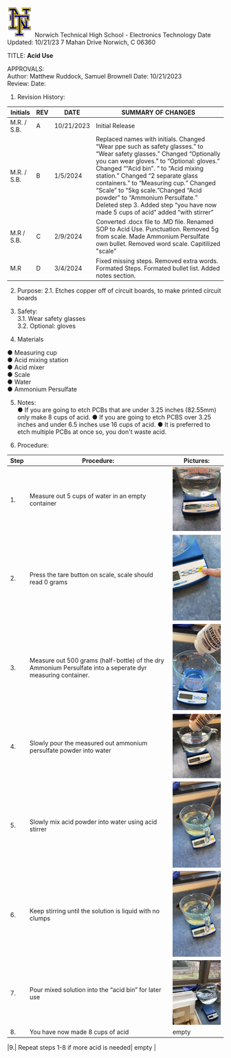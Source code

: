 <img src="https://github.com/MrWillbanks/ElectronicsTechnology/blob/main/StandardOperatingProcedures/Photos/NT_Logo.png" width="60"/>
Norwich Technical High School - Electronics Technology    	   Date Updated:  10/21/23  
7 Mahan Drive  
Norwich, C 06360  
  
  
TITLE:  **Acid Use**
  
APPROVALS:   
	Author: Matthew Ruddock, Samuel Brownell  	Date: 10/21/2023  	  
	Review:  	  	Date:    
  
1.	Revision History:

|Initials    |	REV  |	DATE |   SUMMARY OF CHANGES |
|-|-|-|--|
|M.R. / S.B. | 	A  |	10/21/2023  |	Initial Release                                                  |
|M.R. / S.B. | 	B  |	1/5/2024  |	Replaced names with initials. Changed “Wear ppe such as safety glasses.” to “Wear safety glasses.” Changed “Optionally you can wear gloves.” to “Optional: gloves.” Changed ““Acid bin”. “ to  “Acid mixing station.” Changed “2 separate glass containers.” to “Measuring cup.” Changed “Scale” to “5kg scale.”Changed “Acid powder” to “Ammonium Persulfate.” Deleted step 3. Added step “you have now made 5 cups of acid” added “with stirrer”	 |
|M.R  / S.B. |  C  | 2/9/2024    |Converted .docx file to .MD file. Renamed SOP to Acid Use. Punctuation. Removed 5g from scale. Made Ammonium Persulfate own bullet. Removed word scale. Capitilized "scale"|         
|M.R|  D  | 3/4/2024    |Fixed missing steps. Removed extra words. Formated Steps. Formated bullet list. Added notes section.| 

  
2.	Purpose:
2.1.	Etches copper off of circuit boards, to make printed circuit boards  
  
3.	Safety:  
3.1.	Wear safety glasses  
3.2.	Optional: gloves  
  
4.	Materials 
   
●	Measuring cup  
●	Acid mixing station  
●	Acid mixer  
●	Scale  
●	Water                              
●	Ammonium Persulfate                                                            

5.	Notes:                                                                                   
●	If you are going to etch PCBs that are under 3.25 inches (82.55mm) only make 8 cups of acid.
●	If you are going to etch PCBS over 3.25 inches and under 6.5 inches use 16 cups of acid.
●	It is preferred to etch multiple PCBs at once so, you don't waste acid.

7.	Procedure:

   
| Step  	|Procedure:|  Pictures: |
|-|-|-|
|1.| 	 Measure out 5 cups of water in an empty container| <img src="https://raw.githubusercontent.com/Matthew-Ruddock/archive-photo/main/pic001.jpg?token=GHSAT0AAAAAACN2AMMAOKTUMDGHM4A74GFKZOGH2MA" alt="image" width="200"/>|
|2. |	 Press the tare button on scale, scale should read 0 grams| <img src="https://raw.githubusercontent.com/Matthew-Ruddock/archive-photo/main/pic002.jpg?token=GHSAT0AAAAAACN2AMMA7HNUBHBTKFHZXFC2ZOGH4IQ" alt="image" width="200"/> |
|3.|	 Measure out 500 grams (half-bottle) of the dry Ammonium Persulfate into a seperate dyr measuring container.| <img src="https://raw.githubusercontent.com/Matthew-Ruddock/archive-photo/main/pic003-1.jpg" alt="image" width="200"/>  |
|4.|	 Slowly pour the measured out ammonium persulfate powder into water| <img src="https://raw.githubusercontent.com/Matthew-Ruddock/archive-photo/main/pic003.jpg?token=GHSAT0AAAAAACN2AMMBL2GTN6RHTFESAHZIZOGH4WQ" alt="image" width="200"/>  |
|5.|	 Slowly mix acid powder into water using acid stirrer| <img src="https://raw.githubusercontent.com/Matthew-Ruddock/archive-photo/main/pic004.jpg?token=GHSAT0AAAAAACN2AMMAYR753HAZ5CBTOHVAZOGH5BA" alt="image" width="200"/>|
|6.|	 Keep stirring until the solution is liquid with no clumps| <img src="https://raw.githubusercontent.com/Matthew-Ruddock/archive-photo/main/pic005.jpg?token=GHSAT0AAAAAACN2AMMBVT56VURMUUQ6EXH4ZOGH5KA" alt="image" width="200"/>	|   
|7.|	 Pour mixed solution into the “acid bin” for later use| <img src="https://raw.githubusercontent.com/Matthew-Ruddock/archive-photo/main/pic006.jpg?token=GHSAT0AAAAAACN2AMMAGJJJNE5DNBZP5WQ4ZOGH5WQ" alt="image" width="200"/> |
|8.|	 You have now made 8 cups of acid|    empty |
 	       
|9.|	 Repeat steps 1-8 if more acid is needed|   empty |
 	       




